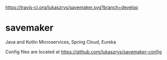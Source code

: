 https://travis-ci.org/lukaszrys/savemaker.svg?branch=develop

# savemaker
Java and Kotlin Microservices, Spring Cloud, Eureka

Config files are located at https://github.com/lukaszrys/savemaker-config
